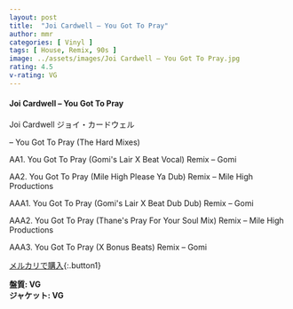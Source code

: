 ```yaml
---
layout: post
title:  "Joi Cardwell – You Got To Pray"
author: mmr
categories: [ Vinyl ]
tags: [ House, Remix, 90s ]
image: ../assets/images/Joi Cardwell – You Got To Pray.jpg
rating: 4.5
v-rating: VG
---
```


#### Joi Cardwell – You Got To Pray

Joi Cardwell  ジョイ・カードウェル

– You Got To Pray (The Hard Mixes)

AA1. You Got To Pray (Gomi's Lair X Beat Vocal) Remix – Gomi

AA2. You Got To Pray (Mile High Please Ya Dub) Remix – Mile High Productions

AAA1. You Got To Pray (Gomi's Lair X Beat Dub Dub) Remix – Gomi

AAA2. You Got To Pray (Thane's Pray For Your Soul Mix) Remix – Mile High Productions

AAA3. You Got To Pray (X Bonus Beats) Remix – Gomi

[メルカリで購入](https://jp.mercari.com/item/m10462556478?afid=6142608987){:.button1}

<div class="mt-4 mb-4 d-flex align-items-center">
<strong class="mr-1">盤質: VG</strong>
</div>
<div class="mt-4 mb-4 d-flex align-items-center">
<strong class="mr-1">ジャケット: VG</strong>
</div>
